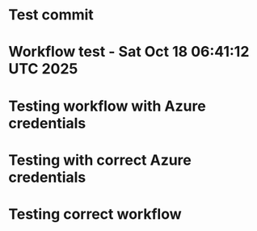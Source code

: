 # Test commit
# Workflow test - Sat Oct 18 06:41:12 UTC 2025
# Testing workflow with Azure credentials
# Testing with correct Azure credentials
# Testing correct workflow
